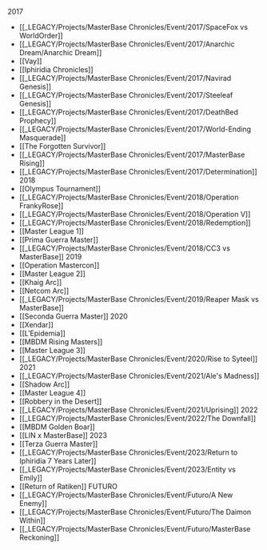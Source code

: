 2017
 - [[_LEGACY/Projects/MasterBase Chronicles/Event/2017/SpaceFox vs WorldOrder]]
 - [[_LEGACY/Projects/MasterBase Chronicles/Event/2017/Anarchic Dream/Anarchic Dream]]
 - [[Vay]]
 - [[Iphiridia Chronicles]]
 - [[_LEGACY/Projects/MasterBase Chronicles/Event/2017/Navirad Genesis]]
 - [[_LEGACY/Projects/MasterBase Chronicles/Event/2017/Steeleaf Genesis]]
 - [[_LEGACY/Projects/MasterBase Chronicles/Event/2017/DeathBed Prophecy]]
 - [[_LEGACY/Projects/MasterBase Chronicles/Event/2017/World-Ending Masquerade]]
 - [[The Forgotten Survivor]]
 - [[_LEGACY/Projects/MasterBase Chronicles/Event/2017/MasterBase Rising]]
 - [[_LEGACY/Projects/MasterBase Chronicles/Event/2017/Determination]]
2018
 - [[Olympus Tournament]]
 - [[_LEGACY/Projects/MasterBase Chronicles/Event/2018/Operation FrankyRose]]
 - [[_LEGACY/Projects/MasterBase Chronicles/Event/2018/Operation V]]
 - [[_LEGACY/Projects/MasterBase Chronicles/Event/2018/Redemption]]
 - [[Master League 1]]
 - [[Prima Guerra Master]]
 - [[_LEGACY/Projects/MasterBase Chronicles/Event/2018/CC3 vs MasterBase]]
2019
 - [[Operation Mastercon]]
 - [[Master League 2]]
 - [[Khaig Arc]]
 - [[Netcom Arc]]
 - [[_LEGACY/Projects/MasterBase Chronicles/Event/2019/Reaper Mask vs MasterBase]]
 - [[Seconda Guerra Master]]
2020
 - [[Xendar]]
 - [[L'Epidemia]]
 - [[MBDM Rising Masters]]
 - [[Master League 3]]
 - [[_LEGACY/Projects/MasterBase Chronicles/Event/2020/Rise to Syteel]]
2021
 - [[_LEGACY/Projects/MasterBase Chronicles/Event/2021/Ale's Madness]]
 - [[Shadow Arc]]
 - [[Master League 4]]
 - [[Robbery in the Desert]]
 - [[_LEGACY/Projects/MasterBase Chronicles/Event/2021/Uprising]]
2022
 - [[_LEGACY/Projects/MasterBase Chronicles/Event/2022/The Downfall]]
 - [[MBDM Golden Boar]]
 - [[LIN x MasterBase]]
2023
 - [[Terza Guerra Master]]
 - [[_LEGACY/Projects/MasterBase Chronicles/Event/2023/Return to Iphiridia 7 Years Later]]
 - [[_LEGACY/Projects/MasterBase Chronicles/Event/2023/Entity vs Emily]]
 - [[Return of Ratiken]]
FUTURO
 - [[_LEGACY/Projects/MasterBase Chronicles/Event/Futuro/A New Enemy]]
 - [[_LEGACY/Projects/MasterBase Chronicles/Event/Futuro/The Daimon Within]]
 - [[_LEGACY/Projects/MasterBase Chronicles/Event/Futuro/MasterBase Reckoning]]